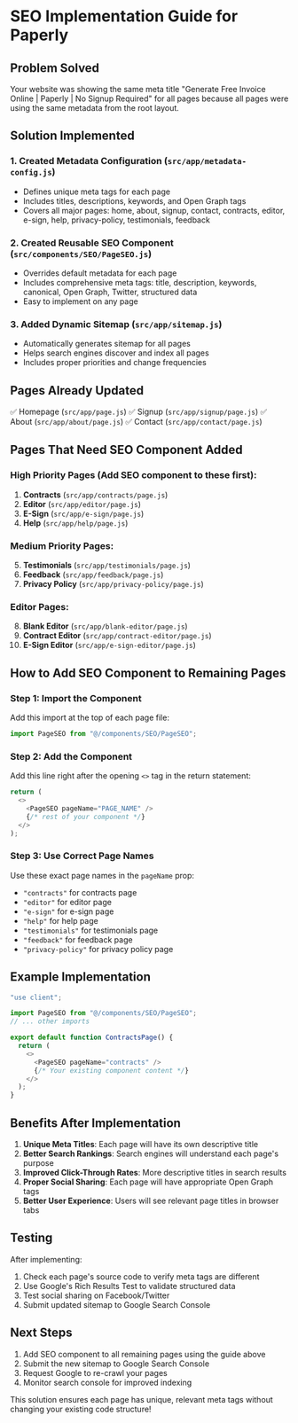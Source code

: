 # SEO Implementation Guide for Paperly

## Problem Solved
Your website was showing the same meta title "Generate Free Invoice Online | Paperly | No Signup Required" for all pages because all pages were using the same metadata from the root layout.

## Solution Implemented

### 1. Created Metadata Configuration (`src/app/metadata-config.js`)
- Defines unique meta tags for each page
- Includes titles, descriptions, keywords, and Open Graph tags
- Covers all major pages: home, about, signup, contact, contracts, editor, e-sign, help, privacy-policy, testimonials, feedback

### 2. Created Reusable SEO Component (`src/components/SEO/PageSEO.js`)
- Overrides default metadata for each page
- Includes comprehensive meta tags: title, description, keywords, canonical, Open Graph, Twitter, structured data
- Easy to implement on any page

### 3. Added Dynamic Sitemap (`src/app/sitemap.js`)
- Automatically generates sitemap for all pages
- Helps search engines discover and index all pages
- Includes proper priorities and change frequencies

## Pages Already Updated
✅ Homepage (`src/app/page.js`)
✅ Signup (`src/app/signup/page.js`)
✅ About (`src/app/about/page.js`)
✅ Contact (`src/app/contact/page.js`)

## Pages That Need SEO Component Added

### High Priority Pages (Add SEO component to these first):
1. **Contracts** (`src/app/contracts/page.js`)
2. **Editor** (`src/app/editor/page.js`)
3. **E-Sign** (`src/app/e-sign/page.js`)
4. **Help** (`src/app/help/page.js`)

### Medium Priority Pages:
5. **Testimonials** (`src/app/testimonials/page.js`)
6. **Feedback** (`src/app/feedback/page.js`)
7. **Privacy Policy** (`src/app/privacy-policy/page.js`)

### Editor Pages:
8. **Blank Editor** (`src/app/blank-editor/page.js`)
9. **Contract Editor** (`src/app/contract-editor/page.js`)
10. **E-Sign Editor** (`src/app/e-sign-editor/page.js`)

## How to Add SEO Component to Remaining Pages

### Step 1: Import the Component
Add this import at the top of each page file:
```javascript
import PageSEO from "@/components/SEO/PageSEO";
```

### Step 2: Add the Component
Add this line right after the opening `<>` tag in the return statement:
```javascript
return (
  <>
    <PageSEO pageName="PAGE_NAME" />
    {/* rest of your component */}
  </>
);
```

### Step 3: Use Correct Page Names
Use these exact page names in the `pageName` prop:
- `"contracts"` for contracts page
- `"editor"` for editor page
- `"e-sign"` for e-sign page
- `"help"` for help page
- `"testimonials"` for testimonials page
- `"feedback"` for feedback page
- `"privacy-policy"` for privacy policy page

## Example Implementation

```javascript
"use client";

import PageSEO from "@/components/SEO/PageSEO";
// ... other imports

export default function ContractsPage() {
  return (
    <>
      <PageSEO pageName="contracts" />
      {/* Your existing component content */}
    </>
  );
}
```

## Benefits After Implementation

1. **Unique Meta Titles**: Each page will have its own descriptive title
2. **Better Search Rankings**: Search engines will understand each page's purpose
3. **Improved Click-Through Rates**: More descriptive titles in search results
4. **Proper Social Sharing**: Each page will have appropriate Open Graph tags
5. **Better User Experience**: Users will see relevant page titles in browser tabs

## Testing

After implementing:
1. Check each page's source code to verify meta tags are different
2. Use Google's Rich Results Test to validate structured data
3. Test social sharing on Facebook/Twitter
4. Submit updated sitemap to Google Search Console

## Next Steps

1. Add SEO component to all remaining pages using the guide above
2. Submit the new sitemap to Google Search Console
3. Request Google to re-crawl your pages
4. Monitor search console for improved indexing

This solution ensures each page has unique, relevant meta tags without changing your existing code structure!
